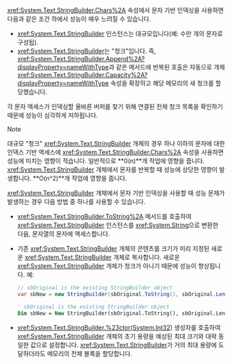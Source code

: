 <xref:System.Text.StringBuilder.Chars%2A> 속성에서 문자 기반 인덱싱을 사용하면 다음과 같은 조건 하에서 성능이 매우 느려질 수 있습니다.

- <xref:System.Text.StringBuilder> 인스턴스는 대규모입니다(예: 수만 개의 문자로 구성됩).
- <xref:System.Text.StringBuilder>는 "청크"입니다. 즉, <xref:System.Text.StringBuilder.Append%2A?displayProperty=nameWithType>과 같은 메서드에 반복된 호출은 자동으로 개체 <xref:System.Text.StringBuilder.Capacity%2A?displayProperty=nameWithType> 속성을 확장하고 해당 메모리의 새 청크를 할당했습니다.

각 문자 액세스가 인덱싱할 올바른 버퍼를 찾기 위해 연결된 전체 청크 목록을 확인하기 때문에 성능이 심각하게 저하됩니다.

> [!NOTE]
>  대규모 "청크" <xref:System.Text.StringBuilder> 개체의 경우 하나 이하의 문자에 대한 인덱스 기반 액세스에 <xref:System.Text.StringBuilder.Chars%2A> 속성을 사용하면 성능에 미치는 영향이 적습니다. 일반적으로 **0(n)**개 작업에 영향을 줍니다. <xref:System.Text.StringBuilder> 개체에서 문자를 반복할 때 성능에 상당한 영향이 발생합니다. **O(n^2)**개 작업에 영향을 줍니다. 

<xref:System.Text.StringBuilder> 개체에서 문자 기반 인덱싱을 사용할 때 성능 문제가 발생하는 경우 다음 방법 중 하나를 사용할 수 있습니다.

- <xref:System.Text.StringBuilder.ToString%2A> 메서드를 호출하여 <xref:System.Text.StringBuilder> 인스턴스를 <xref:System.String>으로 변환한 다음, 문자열의 문자에 액세스합니다.

- 기존 <xref:System.Text.StringBuilder> 개체의 콘텐츠를 크기가 미리 지정된 새로운 <xref:System.Text.StringBuilder> 개체로 복사합니다. 새로운 <xref:System.Text.StringBuilder> 개체가 청크가 아니기 때문에 성능이 향상됩니다. 예:

   ```csharp
   // sbOriginal is the existing StringBuilder object
   var sbNew = new StringBuilder(sbOriginal.ToString(), sbOriginal.Length);
   ```
   ```vb
   ' sbOriginal is the existing StringBuilder object
   Dim sbNew = New StringBuilder(sbOriginal.ToString(), sbOriginal.Length)
   ```
- <xref:System.Text.StringBuilder.%23ctor(System.Int32)> 생성자를 호출하여 <xref:System.Text.StringBuilder> 개체의 초기 용량을 예상된 최대 크기와 대략 동일한 값으로 설정합니다. <xref:System.Text.StringBuilder>가 거의 최대 용량에 도달하더라도 메모리의 전체 블록을 할당합니다.
